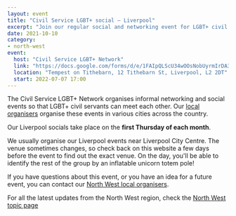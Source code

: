 ```yaml
---
layout: event
title: "Civil Service LGBT+ social – Liverpool"
excerpt: "Join our regular social and networking event for LGBT+ civil servants based in and around Liverpool."
date: 2021-10-10
category: 
- north-west
event:
  host: "Civil Service LGBT+ Network"
  link: "https://docs.google.com/forms/d/e/1FAIpQLScU34wOOsNobUyrmIrDA3mST3I-HOLTm8zTf-gKqbUimSmReA/viewform?usp=sf_link"
  location: "Tempest on Tithebarn, 12 Tithebarn St, Liverpool, L2 2DT"
  start: 2022-07-07 17:00
---
```


The Civil Service LGBT+ Network organises informal networking and social events so that LGBT+ civil servants can meet each other. Our [local organisers](/team) organise these events in various cities across the country.

Our Liverpool socials take place on the **first Thursday of each month**. 

We usually organise our Liverpool events near Liverpool City Centre. The venue sometimes changes, so check back on this website a few days before the event to find out the exact venue. On the day, you'll be able to identify the rest of the group by an inflatable unicorn totem pole!

If you have questions about this event, or you have an idea for a future event, you can contact our [North West local organisers](mailto:northwest@civilservice.lgbt).

For all the latest updates from the North West region, check the [North West topic page](/topic/north-west)
